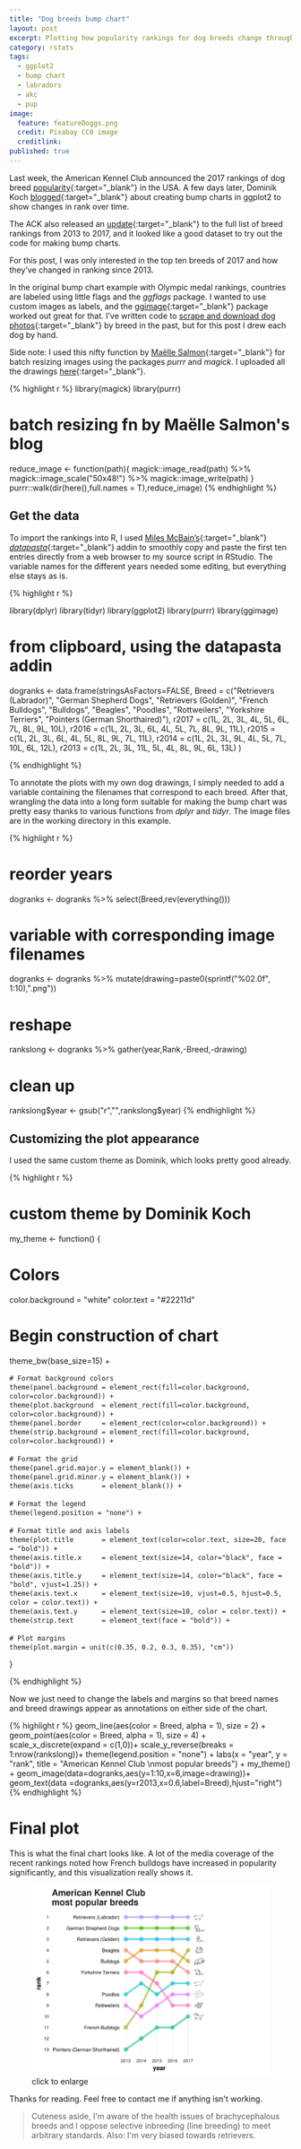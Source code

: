 ```yaml
---
title: "Dog breeds bump chart"
layout: post
excerpt: Plotting how popularity rankings for dog breeds change through time. 
category: rstats
tags:
  - ggplot2
  - bump chart
  - labradors
  - akc
  - pup
image:
  feature: featureDoggs.png
  credit: Pixabay CC0 image
  creditlink: 
published: true
---
```


Last week, the American Kennel Club announced the 2017 rankings of dog breed [popularity](http://people.com/pets/akc-most-popular-dog-breed-2017/){:target="_blank"} in the USA. A few days later, Dominik Koch [blogged](https://dominikkoch.github.io/Bump-Chart/){:target="_blank"} about creating bump charts in ggplot2 to show changes in rank over time. 

The ACK also released an [update](http://www.akc.org/expert-advice/news/most-popular-dog-breeds-full-ranking-list/){:target="_blank"} to the full list of breed rankings from 2013 to 2017, and it looked like a good dataset to try out the code for making bump charts. 

For this post, I was only interested in the top ten breeds of 2017 and how they’ve changed in ranking since 2013. 

In the original bump chart example with Olympic medal rankings, countries are labeled using little flags and the _ggflags_ package. I wanted to use custom images as labels, and the [ggimage](https://github.com/GuangchuangYu/ggimage){:target="_blank"} package worked out great for that. I’ve written code to [scrape and download dog photos](http://luisdva.github.io/rstats/ggpup/){:target="_blank"} by breed in the past, but for this post I drew each dog by hand. 

Side note: I used this nifty function by [Maëlle Salmon](https://twitter.com/ma_salmon){:target="_blank"} for batch resizing images using the packages _purrr_ and _magick_. I uploaded all the drawings [here](https://github.com/luisDVA/luisdva.github.io/tree/master/images/pup){:target="_blank"}. 

{% highlight r %}
library(magick)
library(purrr)
# batch resizing fn by Maëlle Salmon's blog
reduce_image <- function(path){
  magick::image_read(path) %>%
    magick::image_scale("50x48!") %>%
    magick::image_write(path)
}
purrr::walk(dir(here(),full.names = T),reduce_image)
{% endhighlight %}

## Get the data

To import the rankings into R, I used [Miles McBain’s](https://twitter.com/MilesMcBain){:target="_blank"} [_datapasta_](https://github.com/MilesMcBain/datapasta){:target="_blank"} addin to smoothly copy and paste the first ten entries directly from a web browser to my source script in RStudio. The variable names for the different years needed some editing, but everything else stays as is. 

{% highlight r %}

library(dplyr)
library(tidyr)
library(ggplot2)
library(purrr)
library(ggimage)

# from clipboard, using the datapasta addin
dogranks <- 
data.frame(stringsAsFactors=FALSE,
       Breed = c("Retrievers (Labrador)", "German Shepherd Dogs",
                 "Retrievers (Golden)", "French Bulldogs", "Bulldogs",
                 "Beagles", "Poodles", "Rottweilers", "Yorkshire Terriers",
                 "Pointers (German Shorthaired)"),
   r2017 = c(1L, 2L, 3L, 4L, 5L, 6L, 7L, 8L, 9L, 10L),
   r2016 = c(1L, 2L, 3L, 6L, 4L, 5L, 7L, 8L, 9L, 11L),
   r2015 = c(1L, 2L, 3L, 6L, 4L, 5L, 8L, 9L, 7L, 11L),
   r2014 = c(1L, 2L, 3L, 9L, 4L, 5L, 7L, 10L, 6L, 12L),
   r2013 = c(1L, 2L, 3L, 11L, 5L, 4L, 8L, 9L, 6L, 13L)
)


{% endhighlight %}

To annotate the plots with my own dog drawings, I simply needed to add a variable containing the filenames that correspond to each breed. After that, wrangling the data into a long form suitable for making the bump chart was pretty easy thanks to various functions from _dplyr_ and _tidyr_. The image files are in the working directory in this example.

{% highlight r %}
# reorder years
dogranks <- dogranks %>% select(Breed,rev(everything()))
# variable with corresponding image filenames
dogranks <- dogranks %>%  mutate(drawing=paste0(sprintf("%02.0f", 1:10),".png")) 
# reshape
rankslong <- dogranks %>% gather(year,Rank,-Breed,-drawing)
# clean up
rankslong$year <- gsub("r","",rankslong$year)
{% endhighlight %}

## Customizing the plot appearance

I used the same custom theme as Dominik, which looks pretty good already.

{% highlight r %}
# custom theme by Dominik Koch
my_theme <- function() {
  
  # Colors
  color.background = "white"
  color.text = "#22211d"
  
  # Begin construction of chart
  theme_bw(base_size=15) +
    
    # Format background colors
    theme(panel.background = element_rect(fill=color.background, color=color.background)) +
    theme(plot.background  = element_rect(fill=color.background, color=color.background)) +
    theme(panel.border     = element_rect(color=color.background)) +
    theme(strip.background = element_rect(fill=color.background, color=color.background)) +
    
    # Format the grid
    theme(panel.grid.major.y = element_blank()) +
    theme(panel.grid.minor.y = element_blank()) +
    theme(axis.ticks       = element_blank()) +
    
    # Format the legend
    theme(legend.position = "none") +
    
    # Format title and axis labels
    theme(plot.title       = element_text(color=color.text, size=20, face = "bold")) +
    theme(axis.title.x     = element_text(size=14, color="black", face = "bold")) +
    theme(axis.title.y     = element_text(size=14, color="black", face = "bold", vjust=1.25)) +
    theme(axis.text.x      = element_text(size=10, vjust=0.5, hjust=0.5, color = color.text)) +
    theme(axis.text.y      = element_text(size=10, color = color.text)) +
    theme(strip.text       = element_text(face = "bold")) +
    
    # Plot margins
    theme(plot.margin = unit(c(0.35, 0.2, 0.3, 0.35), "cm"))
}

{% endhighlight %}

Now we just need to change the labels and margins so that breed names and breed drawings appear as annotations on either side of the chart. 


{% highlight r %}
  geom_line(aes(color = Breed, alpha = 1), size = 2) +
  geom_point(aes(color = Breed, alpha = 1), size = 4) +
  scale_x_discrete(expand = c(1,0))+
  scale_y_reverse(breaks = 1:nrow(rankslong))+
  theme(legend.position = "none") +
  labs(x = "year",
       y = "rank",
       title = "American Kennel Club \nmost popular breeds") +
  my_theme() + 
  geom_image(data=dogranks,aes(y=1:10,x=6,image=drawing))+
  geom_text(data =dogranks,aes(y=r2013,x=0.6,label=Breed),hjust="right")
{% endhighlight %}

# Final plot
This is what the final chart looks like. 
A lot of the media coverage of the recent rankings noted how French bulldogs have increased in popularity significantly, and this visualization really shows it. 

<figure>
    <a href="/images/akcranks.png"><img src="/images/akcranks.png"></a>
        <figcaption>click to enlarge</figcaption>
</figure>

Thanks for reading. Feel free to contact me if anything isn't working.

> Cuteness aside, I'm aware of the health issues of brachycephalous breeds and I oppose selective inbreeding (line breeding) to meet arbitrary standards. Also: I'm very biased towards retrievers.   

